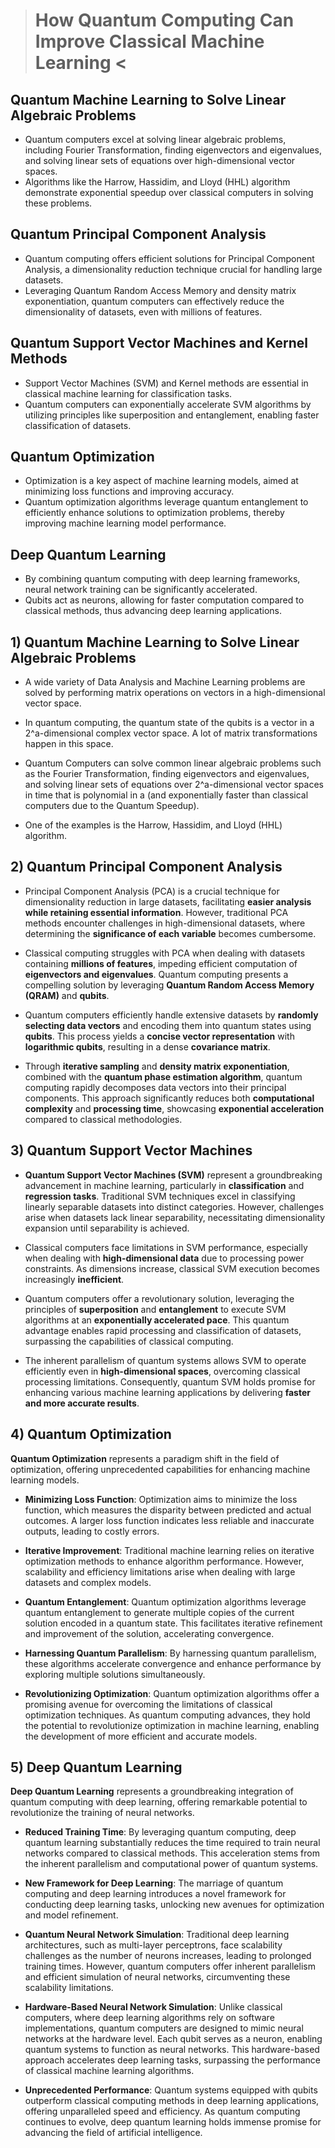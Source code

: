 > # How Quantum Computing Can Improve Classical Machine Learning <

## Quantum Machine Learning to Solve Linear Algebraic Problems
- Quantum computers excel at solving linear algebraic problems, including Fourier Transformation, finding eigenvectors and eigenvalues, and solving linear sets of equations over high-dimensional vector spaces.
- Algorithms like the Harrow, Hassidim, and Lloyd (HHL) algorithm demonstrate exponential speedup over classical computers in solving these problems.

## Quantum Principal Component Analysis
- Quantum computing offers efficient solutions for Principal Component Analysis, a dimensionality reduction technique crucial for handling large datasets.
- Leveraging Quantum Random Access Memory and density matrix exponentiation, quantum computers can effectively reduce the dimensionality of datasets, even with millions of features.

## Quantum Support Vector Machines and Kernel Methods
- Support Vector Machines (SVM) and Kernel methods are essential in classical machine learning for classification tasks.
- Quantum computers can exponentially accelerate SVM algorithms by utilizing principles like superposition and entanglement, enabling faster classification of datasets.

## Quantum Optimization
- Optimization is a key aspect of machine learning models, aimed at minimizing loss functions and improving accuracy.
- Quantum optimization algorithms leverage quantum entanglement to efficiently enhance solutions to optimization problems, thereby improving machine learning model performance.

## Deep Quantum Learning
- By combining quantum computing with deep learning frameworks, neural network training can be significantly accelerated.
- Qubits act as neurons, allowing for faster computation compared to classical methods, thus advancing deep learning applications.




## 1) Quantum Machine Learning to Solve Linear Algebraic Problems

- A wide variety of Data Analysis and Machine Learning problems are solved by performing matrix operations on vectors in a high-dimensional vector space.


- In quantum computing, the quantum state of the qubits is a vector in a 2^a-dimensional complex vector space. A lot of matrix transformations happen in this space.


- Quantum Computers can solve common linear algebraic problems such as the Fourier Transformation, finding eigenvectors and eigenvalues, and solving linear sets of equations over 2^a-dimensional vector spaces in time that is polynomial in a (and exponentially faster than classical computers due to the Quantum Speedup).

- One of the examples is the Harrow, Hassidim, and Lloyd (HHL) algorithm.



## 2) Quantum Principal Component Analysis

- Principal Component Analysis (PCA) is a crucial technique for dimensionality reduction in large datasets, facilitating **easier analysis while 
  retaining essential information**. However, traditional PCA methods encounter challenges in high-dimensional datasets, where determining the 
  **significance of each variable** becomes cumbersome.


- Classical computing struggles with PCA when dealing with datasets containing **millions of features**, impeding efficient computation of 
  **eigenvectors and eigenvalues**. Quantum computing presents a compelling solution by leveraging **Quantum Random Access Memory (QRAM)** and 
  **qubits**.


- Quantum computers efficiently handle extensive datasets by **randomly selecting data vectors** and encoding them into quantum states using 
  **qubits**. This process yields a **concise vector representation** with **logarithmic qubits**, resulting in a dense **covariance matrix**.


- Through **iterative sampling** and **density matrix exponentiation**, combined with the **quantum phase estimation algorithm**, quantum 
  computing rapidly decomposes data vectors into their principal components. This approach significantly reduces both **computational 
  complexity** 
  and **processing time**, showcasing **exponential acceleration** compared to classical methodologies.





## 3) Quantum Support Vector Machines

- **Quantum Support Vector Machines (SVM)** represent a groundbreaking advancement in machine learning, particularly in **classification** and 
  **regression tasks**. Traditional SVM techniques excel in classifying linearly separable datasets into distinct categories. However, 
  challenges 
  arise when datasets lack linear separability, necessitating dimensionality expansion until separability is achieved.


- Classical computers face limitations in SVM performance, especially when dealing with **high-dimensional data** due to processing power 
  constraints. As dimensions increase, classical SVM execution becomes increasingly **inefficient**.


- Quantum computers offer a revolutionary solution, leveraging the principles of **superposition** and **entanglement** to execute SVM 
  algorithms at an **exponentially accelerated pace**. This quantum advantage enables rapid processing and classification of datasets, 
  surpassing 
  the capabilities of classical computing.


- The inherent parallelism of quantum systems allows SVM to operate efficiently even in **high-dimensional spaces**, overcoming classical 
  processing limitations. Consequently, quantum SVM holds promise for enhancing various machine learning applications by delivering **faster and 
  more accurate results**.




## 4) Quantum Optimization

**Quantum Optimization** represents a paradigm shift in the field of optimization, offering unprecedented capabilities for enhancing machine learning models. 


- **Minimizing Loss Function**: Optimization aims to minimize the loss function, which measures the disparity between predicted and actual outcomes. A larger loss function indicates less reliable and inaccurate outputs, leading to costly errors.


- **Iterative Improvement**: Traditional machine learning relies on iterative optimization methods to enhance algorithm performance. However, scalability and efficiency limitations arise when dealing with large datasets and complex models.


- **Quantum Entanglement**: Quantum optimization algorithms leverage quantum entanglement to generate multiple copies of the current solution encoded in a quantum state. This facilitates iterative refinement and improvement of the solution, accelerating convergence.


- **Harnessing Quantum Parallelism**: By harnessing quantum parallelism, these algorithms accelerate convergence and enhance performance by exploring multiple solutions simultaneously.


- **Revolutionizing Optimization**: Quantum optimization algorithms offer a promising avenue for overcoming the limitations of classical optimization techniques. As quantum computing advances, they hold the potential to revolutionize optimization in machine learning, enabling the development of more efficient and accurate models.






## 5) Deep Quantum Learning

**Deep Quantum Learning** represents a groundbreaking integration of quantum computing with deep learning, offering remarkable potential to 
  revolutionize the training of neural networks.

 
- **Reduced Training Time**: By leveraging quantum computing, deep quantum learning substantially reduces the time required to train neural 
  networks compared to classical methods. This acceleration stems from the inherent parallelism and computational power of quantum systems.


- **New Framework for Deep Learning**: The marriage of quantum computing and deep learning introduces a novel framework for conducting deep 
  learning tasks, unlocking new avenues for optimization and model refinement.


- **Quantum Neural Network Simulation**: Traditional deep learning architectures, such as multi-layer perceptrons, face scalability challenges 
   as the number of neurons increases, leading to prolonged training times. However, quantum computers offer inherent parallelism and efficient 
   simulation of neural networks, circumventing these scalability limitations.


- **Hardware-Based Neural Network Simulation**: Unlike classical computers, where deep learning algorithms rely on software implementations, 
  quantum computers are designed to mimic neural networks at the hardware level. Each qubit serves as a neuron, enabling quantum systems to 
  function as neural networks. This hardware-based approach accelerates deep learning tasks, surpassing the performance of classical machine 
  learning algorithms.


- **Unprecedented Performance**: Quantum systems equipped with qubits outperform classical computing methods in deep learning applications, 
  offering unparalleled speed and efficiency. As quantum computing continues to evolve, deep quantum learning holds immense promise for 
  advancing the field of artificial intelligence.

